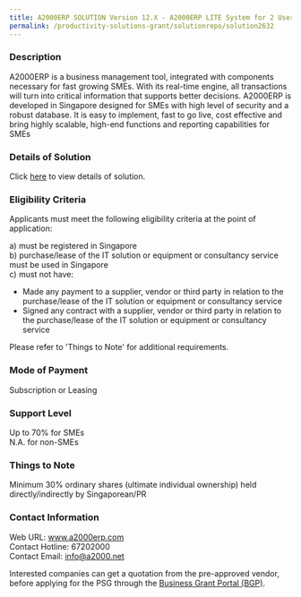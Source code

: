 ```yaml
---
title: A2000ERP SOLUTION Version 12.X - A2000ERP LITE System for 2 Users(Cloud Based-1yr SAAS) 
permalink: /productivity-solutions-grant/solutionrepo/solution2632
---
```


### Description

A2000ERP is a business management tool, integrated with components necessary for fast growing SMEs. With its real-time engine, all transactions will turn into critical information that supports better decisions. A2000ERP is developed in Singapore designed for SMEs with high level of security and a robust database. It is easy to implement, fast to go live, cost effective and bring highly scalable, high-end functions and reporting capabilities for SMEs

### Details of Solution

Click <a href='https://www.gobusiness.gov.sg/images/psg/A2000ERP_(Generic__20210321_Desensitised_Annex_3_Part_1.pdf' target='_blank' rel='noopener'>here</a> to view details of solution.

### Eligibility Criteria

Applicants must meet the following eligibility criteria at the point of application:

a) must be registered in Singapore <br>
b) purchase/lease of the IT solution or equipment or consultancy service must be used in Singapore <br>
c) must not have:
- Made any payment to a supplier, vendor or third party in relation to the purchase/lease of the IT solution or equipment or consultancy service
- Signed any contract with a supplier, vendor or third party in relation to the purchase/lease of the IT solution or equipment or consultancy service

Please refer to 'Things to Note' for additional requirements.

### Mode of Payment
Subscription or Leasing

### Support Level
Up to 70% for SMEs <br>
N.A. for non-SMEs

### Things to Note
 Minimum 30% ordinary shares (ultimate individual ownership) held directly/indirectly by Singaporean/PR

### Contact Information
Web URL: www.a2000erp.com <br>Contact Hotline: 67202000 <br>Contact Email: info@a2000.net <br>

Interested companies can get a quotation from the pre-approved vendor, before applying for the PSG through the <a target='_blank' rel='noopener' href='https://www.businessgrants.gov.sg/'>Business Grant Portal (BGP)</a>.
